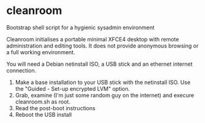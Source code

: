 cleanroom
=========

Bootstrap shell script for a hygienic sysadmin environment

Cleanroom initialises a portable minimal XFCE4 desktop with remote administration and editing tools. It does not provide anonymous browsing or a full working environment.

You will need a Debian netinstall ISO, a USB stick and an ethernet internet
connection.

1. Make a base installation to your USB stick with the netinstall ISO. Use the "Guided - Set-up encrypted LVM" option.
2. Grab, examine (I'm just some random guy on the internet) and execure cleanroom.sh as root.
3. Read the post-boot instructions
4. Reboot the USB install

